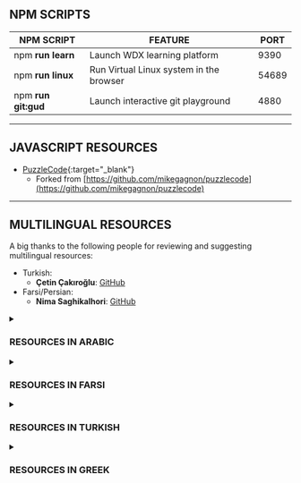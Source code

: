 ## NPM SCRIPTS

| NPM SCRIPT          | FEATURE                                 | PORT  |
| ------------------- | --------------------------------------- | ----- |
| npm **run learn**   | Launch WDX learning platform            | 9390  |
| npm **run linux**   | Run Virtual Linux system in the browser | 54689 |
| npm **run git:gud** | Launch interactive git playground       | 4880  |

---

## JAVASCRIPT RESOURCES

- [PuzzleCode](https://in-tech-gration.github.io/WDX-180/resources/javascript/puzzlecode/){:target="_blank"}
  - Forked from [https://github.com/mikegagnon/puzzlecode](https://github.com/mikegagnon/puzzlecode)

---

## MULTILINGUAL RESOURCES 

  <!-- موارد متعددة اللغات / Çok Dilli Kaynaklar -->

  A big thanks to the following people for reviewing and suggesting  multilingual resources:

  - Turkish:
    - **Çetin Çakıroğlu**: [GitHub](https://github.com/cetincakiroglu)
  - Farsi/Persian:
    - **Nima Saghikalhori**: [GitHub](https://github.com/nimasaghi-dev)

<!-- RESOURCES IN ARABIC -->
<details markdown="1">
  <summary><h3>RESOURCES IN ARABIC</h3></summary>

  <!-- الموارد باللغة العربية -->

# General

  - HTML
    - [Learn HTML In Arabic 2021](https://www.youtube.com/playlist?list=PLDoPjvoNmBAw_t_XWUFbBX-c9MafPk9ji)
    - [Learn HTML in Arabic (Playlist)](https://www.youtube.com/playlist?list=PLDoPjvoNmBAwClZ1PDcjWilxp9YERUbNt)
  - CSS
    - [Learn CSS In Arabic 2021](https://www.youtube.com/playlist?list=PLDoPjvoNmBAzjsz06gkzlSrlev53MGIKe)
    - [Learn CSS in Arabic (Playlist)](https://www.youtube.com/playlist?list=PLDoPjvoNmBAzAeIcXA3_JsmSkPKOs9W-Y)
    - [Learn CSS3 in Arabic (Playlist)](https://www.youtube.com/playlist?list=PLDoPjvoNmBAyEyQaHOHO1HJtmSgGt07VC)
    - [Design Using Bootstrap 3 Design 1 (Playlist)](https://www.youtube.com/playlist?list=PLDoPjvoNmBAw24EjNUp_88S1VeaNK8Cts)
    - [Begin Working with Sass](https://www.youtube.com/playlist?list=PLDoPjvoNmBAz6bF7qObm2a1mLN_WHAWQo)
    - [Create Web Design With Sass](https://www.youtube.com/playlist?list=PLDoPjvoNmBAz9sluuyOWPifXvySgrGma8)
  - JavaScript
    - [Learn JavaScript in Arabic 2021](https://www.youtube.com/playlist?list=PLDoPjvoNmBAx3kiplQR_oeDqLDBUDYwVv)
    - [Learn ECMAScript 6](https://www.youtube.com/playlist?list=PLDoPjvoNmBAy3siU1b04xY24ZlstofO9M)
    - [Learn Javascript HTML DOM (Playlist)](https://www.youtube.com/playlist?list=PLDoPjvoNmBAxx97QDMOCpzxbu1ZHJ4i7i)
    - [Learn Javascript Bom (Playlist)](https://www.youtube.com/playlist?list=PLDoPjvoNmBAy9nFRJgVYgEID8xE2a6q6V)
    - [JavaScript Big Tutorials](https://www.youtube.com/playlist?list=PLDoPjvoNmBAz7_BgzvNcOaE-m_SnE4jiT)
    - [Learn JSON and Deal With API's](https://www.youtube.com/playlist?list=PLDoPjvoNmBAwH_PyuEFjk3OvXflJJrDRQ)
    - [Learn Ajax](https://www.youtube.com/playlist?list=PLDoPjvoNmBAytfRIdMIkLeoQHP0o5uWBa)
    - [JavaScript Unit Testing With Jest (Playlist)](https://www.youtube.com/playlist?list=PLDoPjvoNmBAwSrfBPERTnCmWAbcMAwG9O)
    - jQuery
      - [Learn jQuery in Arabic (Elzero Web School)](https://www.youtube.com/playlist?list=PLDoPjvoNmBAwXDFEEpc8TT6MFbDAC5XNB)
  - TypeScript
    - [Learn Typescript 2022](https://www.youtube.com/playlist?list=PLDoPjvoNmBAy532K9M_fjiAmrJ0gkCyLJ)
  - React.js
  - Frontend
    - [Front-End Developer Roadmap](https://www.youtube.com/playlist?list=PLDoPjvoNmBAzhFD3niPAa1C1gXG4cs14J)
    - [Front-End Tutorials](https://www.youtube.com/playlist?list=PLDoPjvoNmBAycCXz5d9WvqlmykUIys5e8)
    - [Create Template With HTML, CSS3, JavaScript](https://www.youtube.com/playlist?list=PLDoPjvoNmBAzvmpzF-6l3tAviiCPbwkB8)
    - [The Ultimate Front-End Practical Course](https://www.youtube.com/playlist?list=PLDoPjvoNmBAxIUWHxTnmyS9jZwWtXGLon)
    - [How To Become A Front-End Monster](https://www.youtube.com/playlist?list=PLDoPjvoNmBAzTQ5TBsxkF2bZ4djZetUba)
    - [Multilingual Website Best Practice](https://www.youtube.com/playlist?list=PLDoPjvoNmBAxNQiUCxhjfDM8STo1_Dl8c)
    - [Learn Website Wireframing](https://www.youtube.com/playlist?list=PLDoPjvoNmBAxQFcU0t_rjaL0geUX47VtL)
  - Computer Science
    - [Intro To Programming](https://www.youtube.com/playlist?list=PLDoPjvoNmBAwGClt7wqdUOfqZbq_f2Uek)
  - Command Line Interface
    - [Learn Command Line](https://www.youtube.com/playlist?list=PLDoPjvoNmBAxzNO8ixW83Sf8FnLy_MkUT)
  - Git & GitHub
    - [Learn Git and Github](https://www.youtube.com/playlist?list=PLDoPjvoNmBAw4eOj58MZPakHjaO3frVMF)
  - Databases
    - [MySQL 5 Essential Training](https://www.youtube.com/playlist?list=PLDoPjvoNmBAz6DT8SzQ1CODJTH-NIA7R9)

  **YouTube Channels**

  - [Elzero Web School](https://www.youtube.com/@ElzeroWebSchool)

</details>

<!-- RESOURCES IN FARSI -->
<details markdown="1">
  <summary><h3>RESOURCES IN FARSI</h3></summary>

  - HTML
  - CSS
  - JavaScript
    - [Modern JavaScript Cheatsheet](https://github.com/mbeaudru/modern-js-cheatsheet/blob/master/translations/fa-IR.md)
    - [JavaScript - from scratch](https://www.youtube.com/watch?v=vkTMBqyacVM)
    - [DOM in JS](https://www.youtube.com/watch?v=GbEx578xSdY)
  - Node.js
    - [Node js Part 1](https://www.youtube.com/watch?v=hPYRn8feEEw&list=PLTEzTFAAzxQ5PPO4SDKgpN92cPArFV3cd)
    - [Node js Part 2](https://www.youtube.com/watch?v=2hqMUgN1yeo&list=PLTEzTFAAzxQ5PPO4SDKgpN92cPArFV3cd&index=3)
    - jQuery
      - [Learn jQuery in Arabic (Elzero Web School)](https://www.youtube.com/playlist?list=PLDoPjvoNmBAwXDFEEpc8TT6MFbDAC5XNB)
  - React.js
    - [آموزش کامل React 2022 (Playlist: React JS training course (introduction to advanced): React JS in simple but fundamental language)](https://www.youtube.com/playlist?list=PLi3_QQ40Q-sxthNSXMSRDWsqqtu8Su9Gy)
    - [دوره آموزش react js (مقدماتی تا پیشرفته) : ری اکت جی اس به زبان ساده اما اصولی](https://www.youtube.com/watch?v=51FdCRVJLXs)
  - Computer Science
    - Networking
      - [Networking به زبان ساده |\ هرچی باید از شبکه بدونی](https://www.youtube.com/watch?v=Yv7iRZVKsMk)
  - Git & GitHub
    - [دوره آموزش گیت و گیت هاب (Git and Github)](https://www.youtube.com/watch?v=TEx_mRpIDkA)
  
  **YouTube Channels**

  - [Sarvin Style Coding](https://www.youtube.com/@sarvinStyle)
  - [OpenCode](https://www.youtube.com/@OpenCode)
  - [jahangirics](https://www.youtube.com/@jahangirics)

</details>

<!-- RESOURCES IN TURKISH -->
<details markdown="1">
  <summary><h3>RESOURCES IN TURKISH</h3></summary>

  **YouTube Channels**

  - [Kodluyoruz](https://www.youtube.com/kodluyoruz)

  **Schools**

  - [Patika.dev](https://www.patika.dev/)

</details>

<!-- RESOURCES IN GREEK -->
<details markdown="1">
  <summary><h3>RESOURCES IN GREEK</h3></summary>

  **Coming soon...**

</details>

